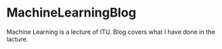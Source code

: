 # MachineLearningBlog
 Machine Learning is a lecture of ITU. Blog covers what I have done in the lacture.
